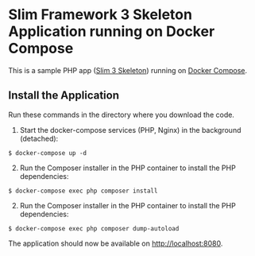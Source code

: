 # Slim Framework 3 Skeleton Application running on Docker Compose

This is a sample PHP app ([Slim 3 Skeleton](https://github.com/slimphp/Slim-Skeleton)) running on [Docker Compose](https://docs.docker.com/compose/).

## Install the Application

Run these commands in the directory where you download the code.

1. Start the docker-compose services (PHP, Nginx) in the background (detached):
  ```
$ docker-compose up -d
  ```

2. Run the Composer installer in the PHP container to install the PHP dependencies:
  ```
$ docker-compose exec php composer install
  ```

2. Run the Composer installer in the PHP container to install the PHP dependencies:
  ```
$ docker-compose exec php composer dump-autoload
  ```

The application should now be available on [http://localhost:8080](http://localhost:8080).
